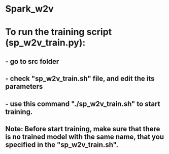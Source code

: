 # Spark_w2v
# To run the training script (sp_w2v_train.py):
## - go to src folder
## - check "sp_w2v_train.sh" file, and edit the its parameters
## - use this command "./sp_w2v_train.sh" to start training.
## Note: Before start training, make sure that there is no trained model with the same name, that you specified in the "sp_w2v_train.sh".
